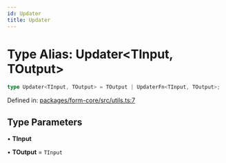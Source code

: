 ```yaml
---
id: Updater
title: Updater
---
```


<!-- DO NOT EDIT: this page is autogenerated from the type comments -->

# Type Alias: Updater\<TInput, TOutput\>

```ts
type Updater<TInput, TOutput> = TOutput | UpdaterFn<TInput, TOutput>;
```

Defined in: [packages/form-core/src/utils.ts:7](https://github.com/TanStack/form/blob/main/packages/form-core/src/utils.ts#L7)

## Type Parameters

• **TInput**

• **TOutput** = `TInput`
